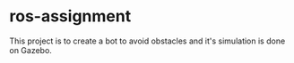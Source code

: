 # ros-assignment
This project is to create a bot to avoid obstacles and it's simulation is done on Gazebo. 
